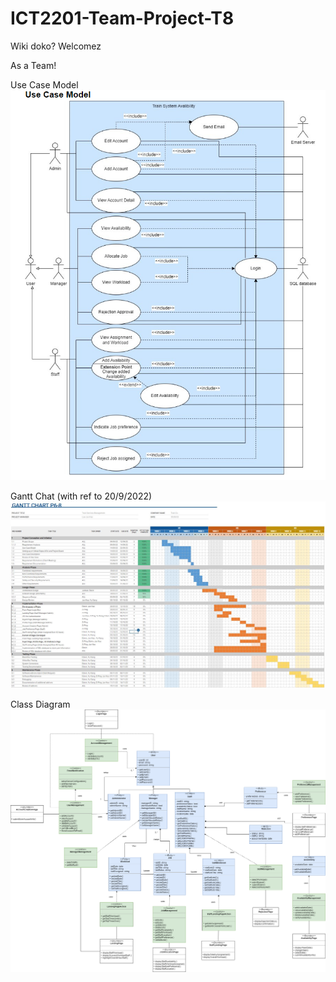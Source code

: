 # ICT2201-Team-Project-T8


Wiki doko? Welcomez

As a Team!

Use Case Model
![alt text](https://github.com/LawJunHao/ICT2201-Team-Project-T8/blob/main/Use%20Case%20Diagram.png)

Gantt Chat (with ref to 20/9/2022)
![alt text](https://github.com/LawJunHao/ICT2201-Team-Project-T8/blob/main/Gantt.JPG?raw=true)

Class Diagram
![alt text](https://github.com/LawJunHao/ICT2201-Team-Project-T8/blob/main/ClassDiagram.png)
